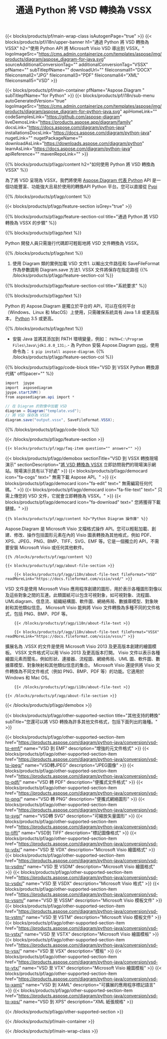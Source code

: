 ﻿---
title: 通過 Python 將 VSD 轉換為 VSSX 
weight: 1960
url: /zh-hant/python-java/conversion/vsd-to-vssx/ 
description: VSD 格式到 VSSX 文件的示例 Python 轉換代碼。使用此示例代碼在任何基於 Python 的應用程序中將 VSD 轉換為 VSSX。
---
{{< blocks/products/pf/main-wrap-class isAutogenPage="true" >}}
{{< blocks/products/pf/i18n/upper-banner h1="通過 Python 將 VSD 轉換為 VSSX" h2="使用 Python API 將 Microsoft Visio VSD 導出到 VSSX。" logoImageSrc="https://cms.admin.containerize.com/templates/aspose/img/products/diagram/aspose_diagram-for-java.svg" sourceAdditionalConversionTag="" additionalConversionTag="VSSX" pfName="" subTitlepfName="" downloadUrl="" fileiconsmall1="DOCX" fileiconsmall2="JPG" fileiconsmall3="PDF" fileiconsmall4="XML" fileiconsmall5="VSD" >}}

{{< blocks/products/pf/main-container pfName="Aspose.Diagram " subTitlepfName="for Python" >}}
{{< blocks/products/pf/i18n/sub-menu autoGeneratedVersion="true" logoImageSrc="https://cms.admin.containerize.com/templates/aspose/img/products/diagram/aspose_diagram-for-python-java.svg" apiHomeLink="" codeSamplesLink="https://github.com/aspose-diagram" liveDemosLink="https://products.aspose.app/diagram/family" docsLink="https://docs.aspose.com/diagram/python-java" installationsDocsLink="https://docs.aspose.com/diagram/python-java" nugetLink="" nugetPackageName="" downloadAsLink="https://downloads.aspose.com/diagram/python" learnAsLink="https://docs.aspose.com/diagram/python-java" apiReference="" mavenRepoLink="" >}}

{{% blocks/products/pf/agp/content h2="如何使用 Python 將 VSD 轉換為 VSSX" %}}

 為了將 VSD 呈現為 VSSX，我們將使用
 [Aspose.Diagram 代表 Python](https://products.aspose.com/diagram/python-java/) 
 API 是一個功能豐富、功能強大且易於使用的轉換API Python 平台。您可以直接從
 [Pypi](https://pypi.org/project/aspose-diagram/) 

{{% /blocks/products/pf/agp/content %}}

{{< blocks/products/pf/agp/feature-section isGrey="true" >}}

{{% blocks/products/pf/agp/feature-section-col title="通過 Python 將 VSD 轉換為 VSSX 的步驟" %}}

{{% blocks/products/pf/agp/text %}}

 Python 開發人員只需幾行代碼即可輕鬆地將 VSD 文件轉換為 VSSX。

{{% /blocks/products/pf/agp/text %}}

1. 使用 Diagram 類的實例加載 VSD 文件1. 以輸出文件路徑和 SaveFileFormat 作為參數調用 Diagram.save 方法1. VSSX 文件將保存在指定路徑
{{% /blocks/products/pf/agp/feature-section-col %}}

{{% blocks/products/pf/agp/feature-section-col title="系統要求" %}}

{{% blocks/products/pf/agp/text %}}

 Python 的 Aspose.Diagram 是獨立於平台的 API，可以在任何平台（Windows、Linux 和 MacOS）上使用，只需確保系統具有 Java 1.8 或更高版本， [Python](https://www.python.org/downloads/) 3.5 或更高。 
 
{{% /blocks/products/pf/agp/text %}}

- 安裝 Java 並將其添加到 PATH 環境變量，例如： <code>PATH=C:\Program Files\Java\jdk1.8.0_131;</code>.- 為 Python 安裝 Aspose.Diagram <a href="https://pypi.org/project/aspose-diagram/">pypi</a>，使用命令為： <code>$ pip install aspose-diagram</code>.
{{% /blocks/products/pf/agp/feature-section-col %}}

{{% blocks/products/pf/agp/code-block title="VSD 到 VSSX Python 轉換源代碼" offSpacer="" %}}

```cs
import  jpype     
import  asposediagram     
jpype.startJVM() 
from asposediagram.api import *

// 在 Diagram 的對像中加載 VSD 
diagram = Diagram("template.vsd");
// 將 VSD 保存為 VSSX 
diagram.save("output.vssx", SaveFileFormat.VSSX);   


```

{{% /blocks/products/pf/agp/code-block %}}

{{< /blocks/products/pf/agp/feature-section >}}

    {{< blocks/products/pf/agp/faq-item question="" answer="" >}}
 

<!-- aboutfile Starts -->

{{< blocks/products/pf/agp/demobox sectionTitle="VSD 到 VSSX 轉換現場演示" sectionDescription="[將 VSD 轉換為 VSSX](https://products.aspose.app/diagram/conversion/vsd-to-vssx) 立即訪問我們的現場演示網站。現場演示具有以下好處" >}}
        {{< blocks/products/pf/agp/democard icon="fa-cogs" text=" 無需下載 Aspose API。" >}}
        {{< blocks/products/pf/agp/democard icon="fa-edit" text=" 無需編寫任何代碼。" >}}
        {{< blocks/products/pf/agp/democard icon="fa-file-text" text=" 只需上傳您的 VSD 文件，它就會立即轉換為 VSSX。" >}}
        {{< blocks/products/pf/agp/democard icon="fa-download" text=" 您將獲得下載鏈接。" >}}

    {{% blocks/products/pf/agp/content h2="Python Diagram 操作庫" %}}

 Aspose.Diagram 是 Microsoft Visio 文檔格式操作 API。您可以輕鬆加載、創建、修改、操作包括圖形元素在內的 Visio 圖表轉換為其他格式，例如 PDF、XPS、JPEG、PNG、BMP、TIFF、SVG、EMF 等。它是一個獨立的 API，不需要安裝 Microsoft Visio 或任何其他軟件。  



    {{% /blocks/products/pf/agp/content %}}

    {{< blocks/products/pf/agp/about-file-section >}}

        {{< blocks/products/pf/agp/i18n/about-file-text fileFormat="VSD" readMoreLink="https://docs.fileformat.com/visio/vsd/" >}}

VSD 文件是使用 Microsoft Visio 應用程序創建的圖形，用於表示各種圖形對像以及這些對象之間的互連。此類圖紙可以包含可視對象，如可視對象、流程圖、UMLdiagram、信息流、組織結構圖、軟件圖、網絡佈局、數據庫模型、對象映射和其他類似信息。 Microsoft Visio 能夠將 Visio 文件轉換為多種不同的文件格式，包括 PNG、BMP、PDF 等。 


        {{< /blocks/products/pf/agp/i18n/about-file-text >}}

        {{< blocks/products/pf/agp/i18n/about-file-text fileFormat="VSSX" readMoreLink="https://docs.fileformat.com/visio/vssx/" >}}

擴展名為 .VSSX 的文件是使用 Microsoft Visio 2013 及更高版本創建的繪圖模板。 VSSX 文件格式可以用 Visio 2013 及更高版本打開。 Visio 文件以表示各種繪圖元素而聞名，例如形狀、連接器、流程圖、網絡佈局、UML 圖、軟件圖、數據庫模型、對象映射和其他類似信息的集合。 Microsoft Visio 還提供將 Visio 文件轉換為不同文件格式（例如 PNG、BMP、PDF 等）的功能。它適用於 Windows 和 Mac OS。 


        {{< /blocks/products/pf/agp/i18n/about-file-text >}}

    {{< /blocks/products/pf/agp/about-file-section >}}

{{< /blocks/products/pf/agp/demobox >}}

<!-- aboutfile Ends -->

{{< blocks/products/pf/agp/other-supported-section title="其他支持的轉換" subTitle="您還可以將 VSD 轉換為許多其他文件格式，包括下面列出的幾種。" >}}

{{< blocks/products/pf/agp/other-supported-section-item href="https://products.aspose.com/diagram/python-java/conversion/vsd-to-emf/" name="VSD 到 EMF" description="增強的元文件格式" >}}
{{< blocks/products/pf/agp/other-supported-section-item href="https://products.aspose.com/diagram/python-java/conversion/vsd-to-jpeg/" name="VSD轉JPEG" description="JPEG圖像" >}}
{{< blocks/products/pf/agp/other-supported-section-item href="https://products.aspose.com/diagram/python-java/conversion/vsd-to-pdf/" name="VSD 轉 PDF" description="便攜式文件格式" >}}
{{< blocks/products/pf/agp/other-supported-section-item href="https://products.aspose.com/diagram/python-java/conversion/vsd-to-png/" name="VSD 轉 PNG" description="便攜式網絡圖形" >}}
{{< blocks/products/pf/agp/other-supported-section-item href="https://products.aspose.com/diagram/python-java/conversion/vsd-to-svg/" name="VSD轉 SVG" description="可縮放矢量圖形" >}}
{{< blocks/products/pf/agp/other-supported-section-item href="https://products.aspose.com/diagram/python-java/conversion/vsd-to-tiff/" name="VSD到 TIFF" description="標記圖像格式" >}}
{{< blocks/products/pf/agp/other-supported-section-item href="https://products.aspose.com/diagram/python-java/conversion/vsd-to-vdx/" name="VSD 至 VDX" description="Microsoft Visio 繪圖格式" >}}
{{< blocks/products/pf/agp/other-supported-section-item href="https://products.aspose.com/diagram/python-java/conversion/vsd-to-vsdm/" name="VSD 至 VSDM" description="Microsoft Visio 繪圖格式" >}}
{{< blocks/products/pf/agp/other-supported-section-item href="https://products.aspose.com/diagram/python-java/conversion/vsd-to-vsdx/" name="VSD 至 VSDX" description="Microsoft Visio 格式" >}}
{{< blocks/products/pf/agp/other-supported-section-item href="https://products.aspose.com/diagram/python-java/conversion/vsd-to-vssm/" name="VSD 至 VSSM" description="Microsoft Visio 模板文件" >}}
{{< blocks/products/pf/agp/other-supported-section-item href="https://products.aspose.com/diagram/python-java/conversion/vsd-to-vstm/" name="VSD 至 VSTM" description="Microsoft Visio 模板文件" >}}
{{< blocks/products/pf/agp/other-supported-section-item href="https://products.aspose.com/diagram/python-java/conversion/vsd-to-vstx/" name="VSD 至 VSTX" description="Microsoft Visio 繪圖模板" >}}
{{< blocks/products/pf/agp/other-supported-section-item href="https://products.aspose.com/diagram/python-java/conversion/vsd-to-vsx/" name="VSD 至 VSX" description="模板" >}}
{{< blocks/products/pf/agp/other-supported-section-item href="https://products.aspose.com/diagram/python-java/conversion/vsd-to-vtx/" name="VSD 至 VTX" description="Microsoft Visio 繪圖模板" >}}
{{< blocks/products/pf/agp/other-supported-section-item href="https://products.aspose.com/diagram/python-java/conversion/vsd-to-xaml/" name="VSD 到 XAML" description="可擴展的應用程序標記語言" >}}
{{< blocks/products/pf/agp/other-supported-section-item href="https://products.aspose.com/diagram/python-java/conversion/vsd-to-xps/" name="VSD 到 XPS" description="XML 紙張規格" >}}

{{< /blocks/products/pf/agp/other-supported-section >}}

{{< /blocks/products/pf/main-container >}}
    
{{< /blocks/products/pf/main-wrap-class >}}